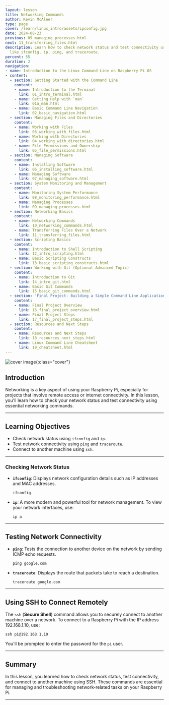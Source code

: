 ```yaml
---
layout: lesson
title: Networking Commands
author: Kevin McAleer
type: page
cover: /learn/linux_intro/assets/ipconfig.jpg
date: 2024-08-23
previous: 09_managing_processes.html
next: 11_transferring_files.html
description: Learn how to check network status and test connectivity using commands
  like ifconfig, ip, ping, and traceroute.
percent: 55
duration: 2
navigation:
- name: Introduction to the Linux Command Line on Raspberry Pi OS
- content:
  - section: Getting Started with the Command Line
    content:
    - name: Introduction to the Terminal
      link: 01_intro_terminal.html
    - name: Getting Help with `man`
      link: 01a_man.html
    - name: Basic Command Line Navigation
      link: 02_basic_navigation.html
  - section: Managing Files and Directories
    content:
    - name: Working with Files
      link: 03_working_with_files.html
    - name: Working with Directories
      link: 04_working_with_directories.html
    - name: File Permissions and Ownership
      link: 05_file_permissions.html
  - section: Managing Software
    content:
    - name: Installing Software
      link: 06_installing_software.html
    - name: Managing Software
      link: 07_managing_software.html
  - section: System Monitoring and Management
    content:
    - name: Monitoring System Performance
      link: 08_monitoring_performance.html
    - name: Managing Processes
      link: 09_managing_processes.html
  - section: Networking Basics
    content:
    - name: Networking Commands
      link: 10_networking_commands.html
    - name: Transferring Files Over a Network
      link: 11_transferring_files.html
  - section: Scripting Basics
    content:
    - name: Introduction to Shell Scripting
      link: 12_intro_scripting.html
    - name: Basic Scripting Constructs
      link: 13_basic_scripting_constructs.html
  - section: Working with Git (Optional Advanced Topic)
    content:
    - name: Introduction to Git
      link: 14_intro_git.html
    - name: Basic Git Commands
      link: 15_basic_git_commands.html
  - section: 'Final Project: Building a Simple Command Line Application'
    content:
    - name: Final Project Overview
      link: 16_final_project_overview.html
    - name: Final Project Steps
      link: 17_final_project_steps.html
  - section: Resources and Next Steps
    content:
    - name: Resources and Next Steps
      link: 18_resources_next_steps.html
    - name: Linux Command Line Cheatsheet
      link: 19_cheatsheet.html
---
```



![cover image]({{page.cover}}){:class="cover"}

## Introduction

Networking is a key aspect of using your Raspberry Pi, especially for projects that involve remote access or internet connectivity. In this lesson, you'll learn how to check your network status and test connectivity using essential networking commands.

---

## Learning Objectives

- Check network status using `ifconfig` and `ip`.
- Test network connectivity using `ping` and `traceroute`.
- Connect to another machine using `ssh`.

---

### Checking Network Status

- **`ifconfig`**: Displays network configuration details such as IP addresses and MAC addresses.

      ifconfig

- **`ip`**: A more modern and powerful tool for network management. To view your network interfaces, use:

      ip a

---

## Testing Network Connectivity

- **`ping`**: Tests the connection to another device on the network by sending ICMP echo requests.

      ping google.com

- **`traceroute`**: Displays the route that packets take to reach a destination.

      traceroute google.com

---

## Using SSH to Connect Remotely

The `ssh` (**Secure Shell**) command allows you to securely connect to another machine over a network. To connect to a Raspberry Pi with the IP address 192.168.1.10, use:

    ssh pi@192.168.1.10

You'll be prompted to enter the password for the `pi` user.

---

## Summary

In this lesson, you learned how to check network status, test connectivity, and connect to another machine using SSH. These commands are essential for managing and troubleshooting network-related tasks on your Raspberry Pi.

---

